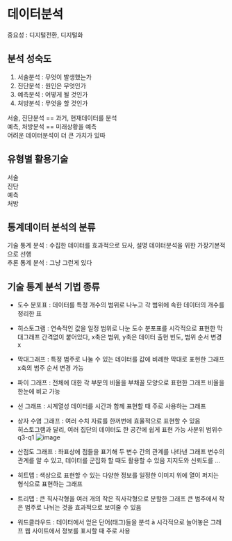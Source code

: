 # 데이터분석

중요성 : 디지털전환, 디지털화
## 분석 성숙도
1. 서술분석 : 무엇이 발생했는가
2. 진단분석 : 원인은 무엇인가
3. 예측분석 : 어떻게 될 것인가
4. 처방분석 : 무엇을 할 것인가

서술, 진단분석 == 과거, 현재데이터를 분석  
예측, 처방분석 == 미래상황을 예측  
어려운 데이터분석이 더 큰 가치가 있따  

## 유형별 활용기술   
서술  
진단  
예측  
처방  

## 통계데이터 분석의 분류  
기술 통계 분석 : 수집한 데이터를 효과적으로 묘사,  설명 데이터분석을 위한 가장기본적으로 선행  
추론 통계 분석 : 그냥 그런게 있다  

## 기술 통계 분석 기법 종류 
* 도수 분포표 : 데이터를 특정 개수의 범위로 나누고 각 범위에 속한 데이터의 개수를 정리한 표
   
* 히스토그램 : 연속적인 값을 일정 범위로 나눈 도수 분포표를 시각적으로 표현한 막대그래프
  간격없이 붙어있다, x축은 범위, y축은 데이터 출현 빈도, 범위 순서 변경 x
    
* 막대그래프 : 특정 범주로 나눌 수 있는 데이터를 값에 비례한 막대로 표현한 그래프
  x축의 범주 순서 변경 가능
    
* 파이 그래프 : 전체에 대한 각 부분의 비율을 부채꼴 모양으로 표현한 그래프
  비율을 한눈에 비교 가능
    
* 선 그래프 : 시계열성 데이터를 시간과 함께 표현할 때 주로 사용하는 그래프
    
* 상자 수염 그래프 : 여러 수치 자료를 한꺼번에 효율적으로 표현할 수 있음  
  히스토그램과 달리, 여러 집단의 데이터도 한 공간에 쉽게 표현 가능
  사분위 범위수 q3-q1
  ![image](https://github.com/gryrryfh/BigData/assets/50912987/320d61d6-0f3d-4e65-9def-9682b3589284)  
  
* 산점도 그래프 :  좌표상에 점들을 표기해 두 변수 간의 관계를 나타낸 그래프
  변수의 관계를 알 수 있고, 데이터를 군집화 할 때도 활용할 수 있음
  지지도와 신뢰도를 ...
    
* 히트맵 : 색상으로 표현할 수 있는 다양한 정보를 일정한 이미지 위에 열이 퍼지는 형식으로 표현하는 그래프  

* 트리맵 : 큰 직사각형을 여러 개의 작은 직사각형으로 분할한 그래프
  큰 범주에서 작은 범주로 나뉘는 것을 효과적으로 보여줄 수 있음
    
* 워드클라우드 : 데이터에서 얻은 단어(태그)들을 분석 à 시각적으로 늘어놓은 그래프
  웹 사이트에서 정보를 표시할 때 주로 사용  
